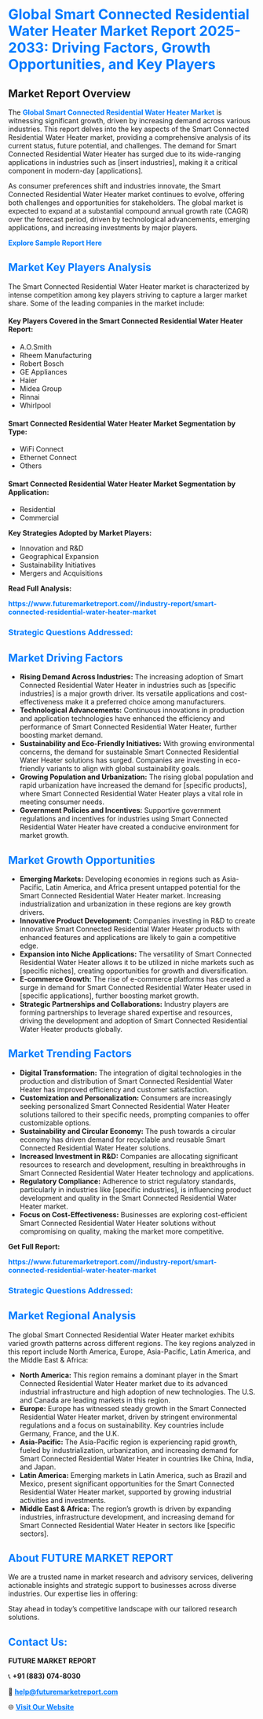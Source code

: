 <h1 style="color: #007BFF;">Global Smart Connected Residential Water Heater Market Report 2025-2033: Driving Factors, Growth Opportunities, and Key Players</h1>

<section id="overview">
<h2>Market Report Overview</h2>
<p>The <a href="https://www.futuremarketreport.com//industry-report/smart-connected-residential-water-heater-market" style="color: #007BFF; text-decoration: none;"><strong>Global Smart Connected Residential Water Heater Market</strong></a> is witnessing significant growth, driven by increasing demand across various industries. This report delves into the key aspects of the Smart Connected Residential Water Heater market, providing a comprehensive analysis of its current status, future potential, and challenges. The demand for Smart Connected Residential Water Heater has surged due to its wide-ranging applications in industries such as [insert industries], making it a critical component in modern-day [applications].</p>
<p>As consumer preferences shift and industries innovate, the Smart Connected Residential Water Heater market continues to evolve, offering both challenges and opportunities for stakeholders. The global market is expected to expand at a substantial compound annual growth rate (CAGR) over the forecast period, driven by technological advancements, emerging applications, and increasing investments by major players.</p>
</section>

<section id="overview">
<p><a href="https://www.futuremarketreport.com//request-sample/reportId=90417" style="color: #007BFF; text-decoration: none;"><strong>Explore Sample Report Here</strong></a></p>
</section>

<section id="key-players">
<h2 style="color: #007BFF;">Market Key Players Analysis</h2>
<p>The Smart Connected Residential Water Heater market is characterized by intense competition among key players striving to capture a larger market share. Some of the leading companies in the market include:</p>
<h4>Key Players Covered in the Smart Connected Residential Water Heater Report:</h4>
<ul><li>A.O.Smith</li><li>Rheem Manufacturing</li><li>Robert Bosch</li><li>GE Appliances</li><li>Haier</li><li>Midea Group</li><li>Rinnai</li><li>Whirlpool</li></ul>
<h4>Smart Connected Residential Water Heater Market Segmentation by Type:</h4>
<ul><li>WiFi Connect</li><li>Ethernet Connect</li><li>Others</li></ul>

<h4>Smart Connected Residential Water Heater Market Segmentation by Application:</h4>
<ul><li>Residential</li><li>Commercial</li></ul>
<p><strong>Key Strategies Adopted by Market Players:</strong></p>
<ul>
<li>Innovation and R&D</li>
<li>Geographical Expansion</li>
<li>Sustainability Initiatives</li>
<li>Mergers and Acquisitions</li>
</ul>
</section>

<section>
<p><strong>Read Full Analysis: </strong></p><a href="https://www.futuremarketreport.com//industry-report/smart-connected-residential-water-heater-market" style="color: #007BFF; text-decoration: none;"><strong>https://www.futuremarketreport.com//industry-report/smart-connected-residential-water-heater-market</strong></a>
<h3 style="color: #007BFF;">Strategic Questions Addressed:</h3>
</section>

<section id="driving-factors">
<h2 style="color: #007BFF;">Market Driving Factors</h2>
<ul>
<li><strong>Rising Demand Across Industries:</strong> The increasing adoption of Smart Connected Residential Water Heater in industries such as [specific industries] is a major growth driver. Its versatile applications and cost-effectiveness make it a preferred choice among manufacturers.</li>
<li><strong>Technological Advancements:</strong> Continuous innovations in production and application technologies have enhanced the efficiency and performance of Smart Connected Residential Water Heater, further boosting market demand.</li>
<li><strong>Sustainability and Eco-Friendly Initiatives:</strong> With growing environmental concerns, the demand for sustainable Smart Connected Residential Water Heater solutions has surged. Companies are investing in eco-friendly variants to align with global sustainability goals.</li>
<li><strong>Growing Population and Urbanization:</strong> The rising global population and rapid urbanization have increased the demand for [specific products], where Smart Connected Residential Water Heater plays a vital role in meeting consumer needs.</li>
<li><strong>Government Policies and Incentives:</strong> Supportive government regulations and incentives for industries using Smart Connected Residential Water Heater have created a conducive environment for market growth.</li>
</ul>
</section>

<section id="growth-opportunities">
<h2 style="color: #007BFF;">Market Growth Opportunities</h2>
<ul>
<li><strong>Emerging Markets:</strong> Developing economies in regions such as Asia-Pacific, Latin America, and Africa present untapped potential for the Smart Connected Residential Water Heater market. Increasing industrialization and urbanization in these regions are key growth drivers.</li>
<li><strong>Innovative Product Development:</strong> Companies investing in R&D to create innovative Smart Connected Residential Water Heater products with enhanced features and applications are likely to gain a competitive edge.</li>
<li><strong>Expansion into Niche Applications:</strong> The versatility of Smart Connected Residential Water Heater allows it to be utilized in niche markets such as [specific niches], creating opportunities for growth and diversification.</li>
<li><strong>E-commerce Growth:</strong> The rise of e-commerce platforms has created a surge in demand for Smart Connected Residential Water Heater used in [specific applications], further boosting market growth.</li>
<li><strong>Strategic Partnerships and Collaborations:</strong> Industry players are forming partnerships to leverage shared expertise and resources, driving the development and adoption of Smart Connected Residential Water Heater products globally.</li>
</ul>
</section>

<section id="trending-factors">
<h2 style="color: #007BFF;">Market Trending Factors</h2>
<ul>
<li><strong>Digital Transformation:</strong> The integration of digital technologies in the production and distribution of Smart Connected Residential Water Heater has improved efficiency and customer satisfaction.</li>
<li><strong>Customization and Personalization:</strong> Consumers are increasingly seeking personalized Smart Connected Residential Water Heater solutions tailored to their specific needs, prompting companies to offer customizable options.</li>
<li><strong>Sustainability and Circular Economy:</strong> The push towards a circular economy has driven demand for recyclable and reusable Smart Connected Residential Water Heater solutions.</li>
<li><strong>Increased Investment in R&D:</strong> Companies are allocating significant resources to research and development, resulting in breakthroughs in Smart Connected Residential Water Heater technology and applications.</li>
<li><strong>Regulatory Compliance:</strong> Adherence to strict regulatory standards, particularly in industries like [specific industries], is influencing product development and quality in the Smart Connected Residential Water Heater market.</li>
<li><strong>Focus on Cost-Effectiveness:</strong> Businesses are exploring cost-efficient Smart Connected Residential Water Heater solutions without compromising on quality, making the market more competitive.</li>
</ul>
</section>

<section>
<p><strong>Get Full Report: </strong></p><a href="https://www.futuremarketreport.com//industry-report/smart-connected-residential-water-heater-market" style="color: #007BFF; text-decoration: none;"><strong>https://www.futuremarketreport.com//industry-report/smart-connected-residential-water-heater-market</strong></a>
<h3 style="color: #007BFF;">Strategic Questions Addressed:</h3>
</section>


<section id="regional-analysis">
<h2 style="color: #007BFF;">Market Regional Analysis</h2>
<p>The global Smart Connected Residential Water Heater market exhibits varied growth patterns across different regions. The key regions analyzed in this report include North America, Europe, Asia-Pacific, Latin America, and the Middle East & Africa:</p>
<ul>
<li><strong>North America:</strong> This region remains a dominant player in the Smart Connected Residential Water Heater market due to its advanced industrial infrastructure and high adoption of new technologies. The U.S. and Canada are leading markets in this region.</li>
<li><strong>Europe:</strong> Europe has witnessed steady growth in the Smart Connected Residential Water Heater market, driven by stringent environmental regulations and a focus on sustainability. Key countries include Germany, France, and the U.K.</li>
<li><strong>Asia-Pacific:</strong> The Asia-Pacific region is experiencing rapid growth, fueled by industrialization, urbanization, and increasing demand for Smart Connected Residential Water Heater in countries like China, India, and Japan.</li>
<li><strong>Latin America:</strong> Emerging markets in Latin America, such as Brazil and Mexico, present significant opportunities for the Smart Connected Residential Water Heater market, supported by growing industrial activities and investments.</li>
<li><strong>Middle East & Africa:</strong> The region’s growth is driven by expanding industries, infrastructure development, and increasing demand for Smart Connected Residential Water Heater in sectors like [specific sectors].</li>
</ul>
</section>

<footer>
<h2 style="color: #007BFF;">About FUTURE MARKET REPORT</h2>
<p>We are a trusted name in market research and advisory services, delivering actionable insights and strategic support to businesses across diverse industries. Our expertise lies in offering:</p>

<p>Stay ahead in today’s competitive landscape with our tailored research solutions.</p>

<h2 style="color: #007BFF;">Contact Us:</h2>
<p><strong>FUTURE MARKET REPORT</strong></p>
<p>📞 <strong>+91 (883) 074-8030</strong></p>
<p>📧 <strong><a href="mailto:help@futuremarketreport.com" style="color: #007BFF;">help@futuremarketreport.com</a></strong></p>
<p>🌐 <strong><a href="https://www.futuremarketreport.com/" style="color: #007BFF;">Visit Our Website</a></strong></p>
</footer>